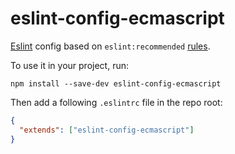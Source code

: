 # eslint-config-ecmascript

[Eslint](https://eslint.org/) config based on `eslint:recommended` [rules](https://github.com/eslint/eslint/blob/main/conf/eslint-recommended.js).

To use it in your project, run:

```
npm install --save-dev eslint-config-ecmascript
```

Then add a following `.eslintrc` file in the repo root:

```json
{
  "extends": ["eslint-config-ecmascript"]
}
```
